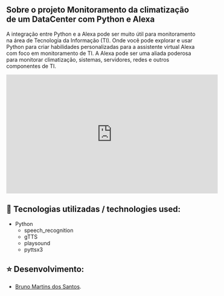 
## Sobre o projeto Monitoramento da climatização de um DataCenter com Python e Alexa

A integração entre Python e a Alexa pode ser muito útil para monitoramento na área de Tecnologia da Informação (TI). Onde você pode explorar e usar Python para criar habilidades personalizadas para a assistente virtual Alexa com foco em monitoramento de TI. A Alexa pode ser uma aliada poderosa para monitorar climatização, sistemas, servidores, redes e outros componentes de TI.

<iframe width="560" height="315" src="https://www.youtube.com/embed/V7axe8ULVFU?si=R98Z43WKGvGv9E7Q&amp;start=95" title="YouTube video player" frameborder="0" allow="accelerometer; autoplay; clipboard-write; encrypted-media; gyroscope; picture-in-picture; web-share" allowfullscreen></iframe>

## :rocket: Tecnologias utilizadas / technologies used:
- Python
  - speech_recognition
  - gTTS
  - playsound
  - pyttsx3


## :star: Desenvolvimento:
- [Bruno Martins dos Santos](https://github.com/bnomartins).
